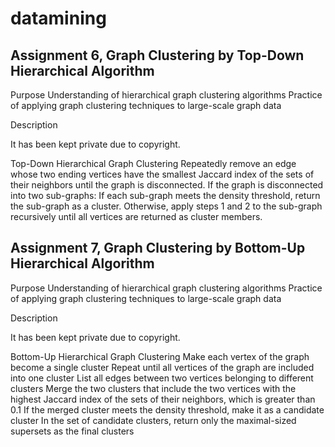 # datamining
## Assignment 6, Graph Clustering by Top-Down Hierarchical Algorithm

Purpose
Understanding of hierarchical graph clustering algorithms
Practice of applying graph clustering techniques to large-scale graph data

Description

It has been kept private due to copyright.

Top-Down Hierarchical Graph Clustering
Repeatedly remove an edge whose two ending vertices have the smallest Jaccard index of the sets of their neighbors until the graph is disconnected.
If the graph is disconnected into two sub-graphs:
If each sub-graph meets the density threshold, return the sub-graph as a cluster.
Otherwise, apply steps 1 and 2 to the sub-graph recursively until all vertices are returned as cluster members.

## Assignment 7, Graph Clustering by Bottom-Up Hierarchical Algorithm

Purpose
Understanding of hierarchical graph clustering algorithms
Practice of applying graph clustering techniques to large-scale graph data

Description

It has been kept private due to copyright.

Bottom-Up Hierarchical Graph Clustering
Make each vertex of the graph become a single cluster
Repeat until all vertices of the graph are included into one cluster
List all edges between two vertices belonging to different clusters
Merge the two clusters that include the two vertices with the highest Jaccard index of the sets of their neighbors, which is greater than 0.1
If the merged cluster meets the density threshold, make it as a candidate cluster
In the set of candidate clusters, return only the maximal-sized supersets as the final clusters
